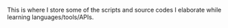 This is where I store some of the scripts and source codes I elaborate while learning languages/tools/APIs.
